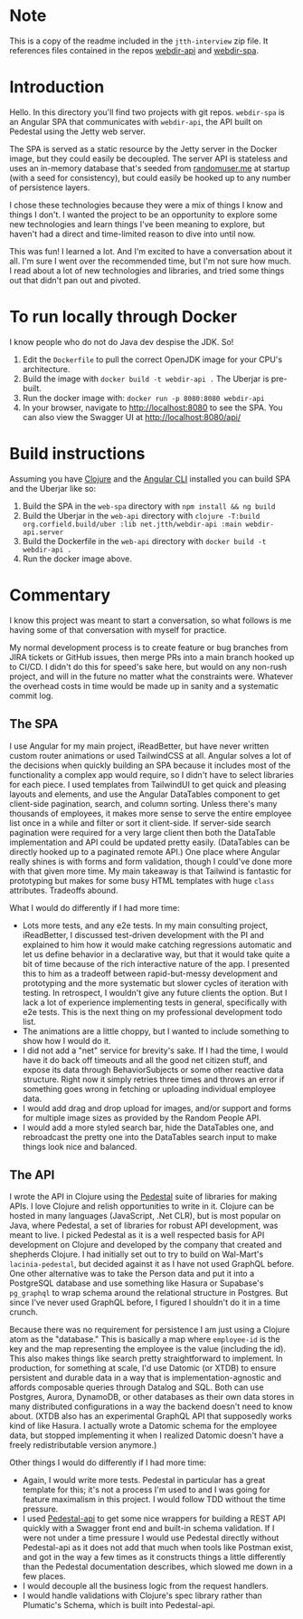 # Note

This is a copy of the readme included in the `jtth-interview` zip file. It references files contained in the repos [webdir-api](https://github.com/jtth/webdir-api) and [webdir-spa](https://github.com/jtth/webdir-spa).

# Introduction

Hello. In this directory you'll find two projects with git repos. `webdir-spa` is an Angular SPA that communicates with `webdir-api`, the API built on Pedestal using the Jetty web server. 

The SPA is served as a static resource by the Jetty server in the Docker image, but they could easily be decoupled. The server API is stateless and uses an in-memory database that's seeded from [randomuser.me](https://randomuser.me) at startup (with a seed for consistency), but could easily be hooked up to any number of persistence layers. 

I chose these technologies because they were a mix of things I know and things I don't. I wanted the project to be an opportunity to explore some new technologies and learn things I've been meaning to explore, but haven't had a direct and time-limited reason to dive into until now.

This was fun! I learned a lot. And I'm excited to have a conversation about it all. I'm sure I went over the recommended time, but I'm not sure how much. I read about a lot of new technologies and libraries, and tried some things out that didn't pan out and pivoted. 

# To run locally through Docker

I know people who do not do Java dev despise the JDK. So!

1. Edit the `Dockerfile` to pull the correct OpenJDK image for your CPU's architecture.
2. Build the image with `docker build -t webdir-api .` The Uberjar is pre-built.
3. Run the docker image with: `docker run -p 8080:8080 webdir-api`
4. In your browser, navigate to [http://localhost:8080](http://localhost:8080) to see the SPA. You can also view the Swagger UI at [http://localhost:8080/api/](http://localhost:8080/api/)


# Build instructions

Assuming you have [Clojure](https://clojure.org/guides/getting_started) and the [Angular CLI](https://angular.io/cli) installed you can build SPA and the Uberjar like so:

1. Build the SPA in the `web-spa` directory with `npm install && ng build`
2. Build the Uberjar in the `web-api` directory with `clojure -T:build org.corfield.build/uber :lib net.jtth/webdir-api :main webdir-api.server`
3. Build the Dockerfile in the `web-api` directory with `docker build -t webdir-api .`
4. Run the docker image above.

# Commentary

I know this project was meant to start a conversation, so what follows is me having some of that conversation with myself for practice.

My normal development process is to create feature or bug branches from JIRA tickets or GitHub issues, then merge PRs into a main branch hooked up to CI/CD. I didn't do this for speed's sake here, but would on any non-rush project, and will in the future no matter what the constraints were. Whatever the overhead costs in time would be made up in sanity and a systematic commit log. 

## The SPA

I use Angular for my main project, iReadBetter, but have never written custom router animations or used TailwindCSS at all. Angular solves a lot of the decisions when quickly building an SPA because it includes most of the functionality a complex app would require, so I didn't have to select libraries for each piece. I used templates from TailwindUI to get quick and pleasing layouts and elements, and use the Angular DataTables component to get client-side pagination, search, and column sorting. Unless there's many thousands of employees, it makes more sense to serve the entire employee list once in a while and filter or sort it client-side. If server-side search pagination were required for a very large client then both the DataTable implementation and API could be updated pretty easily. (DataTables can be directly hooked up to a paginated remote API.) One place where Angular really shines is with forms and form validation, though I could've done more with that given more time. My main takeaway is that Tailwind is fantastic for prototyping but makes for some busy HTML templates with huge `class` attributes. Tradeoffs abound.

What I would do differently if I had more time:

- Lots more tests, and any e2e tests. In my main consulting project, iReadBetter, I discussed test-driven development with the PI and explained to him how it would make catching regressions automatic and let us define behavior in a declarative way, but that it would take quite a bit of time because of the rich interactive nature of the app. I presented this to him as a tradeoff between rapid-but-messy development and prototyping and the more systematic but slower cycles of iteration with testing. In retrospect, I wouldn't give any future clients the option. But I lack a lot of experience implementing tests in general, specifically with e2e tests. This is the next thing on my professional development todo list.
- The animations are a little choppy, but I wanted to include something to show how I would do it.
- I did not add a "net" service for brevity's sake. If I had the time, I would have it do back off timeouts and all the good net citizen stuff, and expose its data through BehaviorSubjects or some other reactive data structure. Right now it simply retries three times and throws an error if something goes wrong in fetching or uploading individual employee data.
- I would add drag and drop upload for images, and/or support and forms for multiple image sizes as provided by the Random People API.
- I would add a more styled search bar, hide the DataTables one, and rebroadcast the pretty one into the DataTables search input to make things look nice and balanced.

## The API

I wrote the API in Clojure using the [Pedestal](http://pedestal.io/) suite of libraries for making APIs. I love Clojure and relish opportunities to write in it. Clojure can be hosted in many languages (JavaScript, .Net CLR), but is most popular on Java, where Pedestal, a set of libraries for robust API development, was meant to live. I picked Pedestal as it is a well respected basis for API development on Clojure and developed by the company that created and shepherds Clojure. I had initially set out to try to build on Wal-Mart's `lacinia-pedestal`, but decided against it as I have not used GraphQL before. One other alternative was to take the Person data and put it into a PostgreSQL database and use something like Hasura or Supabase's `pg_graphql` to wrap schema around the relational structure in Postgres. But since I've never used GraphQL before, I figured I shouldn't do it in a time crunch. 

Because there was no requirement for persistence I am just using a Clojure atom as the "database." This is basically a map where `employee-id` is the key and the map representing the employee is the value (including the id). This also makes things like search pretty straightforward to implement. In production, for something at scale, I'd use Datomic (or XTDB) to ensure persistent and durable data in a way that is implementation-agnostic and affords composable queries through Datalog and SQL. Both can use Postgres, Aurora, DynamoDB, or other databases as their own data stores in many distributed configurations in a way the backend doesn't need to know about. (XTDB also has an experimental GraphQL API that supposedly works kind of like Hasura. I actually wrote a Datomic schema for the employee data, but stopped implementing it when I realized Datomic doesn't have a freely redistributable version anymore.)

Other things I would do differently if I had more time:

- Again, I would write more tests. Pedestal in particular has a great template for this; it's not a process I'm used to and I was going for feature maximalism in this project. I would follow TDD without the time pressure. 
- I used [Pedestal-api](https://github.com/oliyh/pedestal-api) to get some nice wrappers for building a REST API quickly with a Swagger front end and built-in schema validation. If I were not under a time pressure I would use Pedestal directly without Pedestal-api as it does not add that much when tools like Postman exist, and got in the way a few times as it constructs things a little differently than the Pedestal documentation describes, which slowed me down in a few places.
- I would decouple all the business logic from the request handlers.
- I would handle validations with Clojure's spec library rather than Plumatic's Schema, which is built into Pedestal-api.
